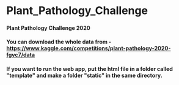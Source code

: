 # Plant_Pathology_Challenge
#### Plant Pathology Challenge 2020
#### You can download the whole data from - https://www.kaggle.com/competitions/plant-pathology-2020-fgvc7/data
#### If you want to run the web app, put the html file in a folder called "template" and make a folder "static" in the same directory.
